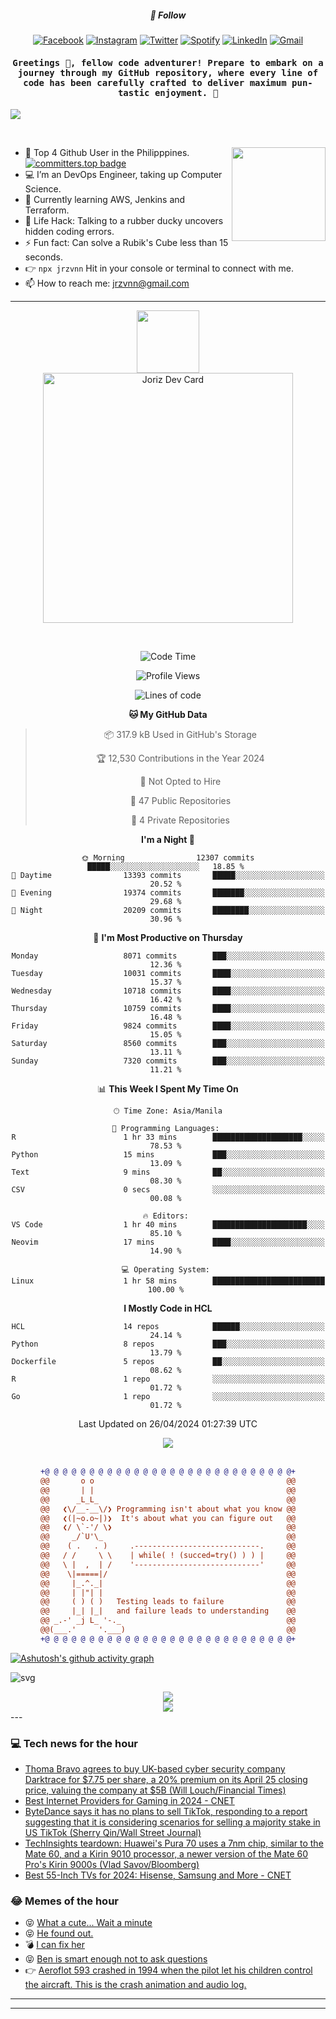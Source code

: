<h5 align="center">💬 Follow</h5>
<div align="center">

[![Facebook](https://img.shields.io/badge/Facebook-%231877F2.svg?style=for-the-badge&logo=Facebook&logoColor=white)](https://www.facebook.com/Horisyo/)
[![Instagram](https://img.shields.io/badge/Instagram-%23E4405F.svg?style=for-the-badge&logo=Instagram&logoColor=white)](https://www.instagram.com/jrzvnn_/)
[![Twitter](https://img.shields.io/badge/Twitter-%231DA1F2.svg?style=for-the-badge&logo=Twitter&logoColor=white)](https://twitter.com/jrz_studies)
[![Spotify](https://img.shields.io/badge/Spotify-%231ED760.svg?style=for-the-badge&logo=Spotify&logoColor=white)](https://open.spotify.com/user/217td4qrc6mzqjodfalmzjpdi?si=b93099b9078c4ccb)
[![LinkedIn](https://img.shields.io/badge/LinkedIn-%230077B5.svg?style=for-the-badge&logo=LinkedIn&logoColor=white)](https://www.linkedin.com/in/jrz-vnn/)
[![Gmail](https://img.shields.io/badge/Gmail-D14836?style=for-the-badge&logo=gmail&logoColor=white)](mailto:jrzvnn@gmail.com)

</div>
<h4 align="center"><samp>Greetings 👋, fellow code adventurer! Prepare to embark on a journey through my GitHub repository, where every line of code has been carefully crafted to deliver maximum pun-tastic enjoyment. 🚀 </samp></h4>

<!--horizontal divider(gradiant)-->
<img src="https://user-images.githubusercontent.com/73097560/115834477-dbab4500-a447-11eb-908a-139a6edaec5c.gif">

&nbsp; 

<img align='right' src='https://github.com/Rishit-dagli/Rishit-dagli/blob/master/images/octocat-anime.gif' width='150"'>

- 🚀 Top 4 Github User in the Philipppines. [![committers.top badge](https://user-badge.committers.top/philippines/jrzvnn.svg)](https://user-badge.committers.top/philippines/USERNAME)
- 💻 I’m an DevOps Engineer, taking up Computer Science.
- 🤖 Currently learning AWS, Jenkins and Terraform.
- 🎯 Life Hack: Talking to a rubber ducky uncovers hidden coding errors.
- ⚡ Fun fact: Can solve a Rubik's Cube less than 15 seconds.
- 👉 `npx jrzvnn` Hit in your console or terminal to connect with me.
- 📫 How to reach me: jrzvnn@gmail.com

---

<!--🖼️OCTOCAT-->
<p align="center">

<img src="https://media.giphy.com/media/IP7sarl7C5lSFCw9rG/giphy.gif"  width="100px" height="100px">
<br />
<a href="https://app.daily.dev/jorizvillanueva"><img src="https://github.com/jrzvnn/jrzvnn/blob/main/devcard.svg" width="400" alt="Joriz Dev Card"/></a>
</p>

<br />
<div align="center">

<!--START_SECTION:waka-->
![Code Time](http://img.shields.io/badge/Code%20Time-250%20hrs%2038%20mins-blue)

![Profile Views](http://img.shields.io/badge/Profile%20Views-173-blue)

![Lines of code](https://img.shields.io/badge/From%20Hello%20World%20I%27ve%20Written-1.6%20million%20lines%20of%20code-blue)

**🐱 My GitHub Data** 

> 📦 317.9 kB Used in GitHub's Storage 
 > 
> 🏆 12,530 Contributions in the Year 2024
 > 
> 🚫 Not Opted to Hire
 > 
> 📜 47 Public Repositories 
 > 
> 🔑 4 Private Repositories 
 > 
**I'm a Night 🦉** 

```text
🌞 Morning                12307 commits       █████░░░░░░░░░░░░░░░░░░░░   18.85 % 
🌆 Daytime                13393 commits       █████░░░░░░░░░░░░░░░░░░░░   20.52 % 
🌃 Evening                19374 commits       ███████░░░░░░░░░░░░░░░░░░   29.68 % 
🌙 Night                  20209 commits       ████████░░░░░░░░░░░░░░░░░   30.96 % 
```
📅 **I'm Most Productive on Thursday** 

```text
Monday                   8071 commits        ███░░░░░░░░░░░░░░░░░░░░░░   12.36 % 
Tuesday                  10031 commits       ████░░░░░░░░░░░░░░░░░░░░░   15.37 % 
Wednesday                10718 commits       ████░░░░░░░░░░░░░░░░░░░░░   16.42 % 
Thursday                 10759 commits       ████░░░░░░░░░░░░░░░░░░░░░   16.48 % 
Friday                   9824 commits        ████░░░░░░░░░░░░░░░░░░░░░   15.05 % 
Saturday                 8560 commits        ███░░░░░░░░░░░░░░░░░░░░░░   13.11 % 
Sunday                   7320 commits        ███░░░░░░░░░░░░░░░░░░░░░░   11.21 % 
```


📊 **This Week I Spent My Time On** 

```text
🕑︎ Time Zone: Asia/Manila

💬 Programming Languages: 
R                        1 hr 33 mins        ████████████████████░░░░░   78.53 % 
Python                   15 mins             ███░░░░░░░░░░░░░░░░░░░░░░   13.09 % 
Text                     9 mins              ██░░░░░░░░░░░░░░░░░░░░░░░   08.30 % 
CSV                      0 secs              ░░░░░░░░░░░░░░░░░░░░░░░░░   00.08 % 

🔥 Editors: 
VS Code                  1 hr 40 mins        █████████████████████░░░░   85.10 % 
Neovim                   17 mins             ████░░░░░░░░░░░░░░░░░░░░░   14.90 % 

💻 Operating System: 
Linux                    1 hr 58 mins        █████████████████████████   100.00 % 
```

**I Mostly Code in HCL** 

```text
HCL                      14 repos            ██████░░░░░░░░░░░░░░░░░░░   24.14 % 
Python                   8 repos             ███░░░░░░░░░░░░░░░░░░░░░░   13.79 % 
Dockerfile               5 repos             ██░░░░░░░░░░░░░░░░░░░░░░░   08.62 % 
R                        1 repo              ░░░░░░░░░░░░░░░░░░░░░░░░░   01.72 % 
Go                       1 repo              ░░░░░░░░░░░░░░░░░░░░░░░░░   01.72 % 
```




 Last Updated on 26/04/2024 01:27:39 UTC
<!--END_SECTION:waka-->

<img src="https://wakatime.com/share/@jrzvnn/70a4618c-7cd9-4016-b7b9-eabe75c837ee.svg">

<br />
<br />

```diff
+@ @ @ @ @ @ @ @ @ @ @ @ @ @ @ @ @ @ @ @ @ @ @ @ @ @ @ @+
@@       o o                                           @@
@@       | |                                           @@
@@      _L_L_                                          @@
@@   ❮\/__-__\/❯ Programming isn't about what you know @@
@@   ❮(|~o.o~|)❯  It's about what you can figure out   @@
@@   ❮/ \`-'/ \❯                                       @@
@@     _/`U'\_                                         @@
@@    ( .   . )     .----------------------------.     @@
@@   / /     \ \    | while( ! (succed=try() ) ) |     @@
@@   \ |  ,  | /    '----------------------------'     @@
@@    \|=====|/                                        @@
@@     |_.^._|                                         @@
@@     | |"| |                                         @@
@@     ( ) ( )   Testing leads to failure              @@
@@     |_| |_|   and failure leads to understanding    @@
@@ _.-' _j L_ '-._                                     @@
@@(___.'     '.___)                                    @@
+@ @ @ @ @ @ @ @ @ @ @ @ @ @ @ @ @ @ @ @ @ @ @ @ @ @ @ @+

```

</div>




[![Ashutosh's github activity graph](https://github-readme-activity-graph.vercel.app/graph?username=jrzvnn&theme=github-compact)](https://github.com/ashutosh00710/github-readme-activity-graph)


![svg](profile-3d-contrib/profile-night-green.svg)

<div align="center">
<img src="https://github.com/jrzvnn/jrzvnn/blob/output/github-snake-dark.svg">
</div>

<div align=center>
<img align=center src=https://metrics.lecoq.io/jrzvnn?template=classic&isocalendar=1&languages=1&achievements=1&base=header%2C%20activity%2C%20community%2C%20repositories%2C%20metadata&base.indepth=false&base.hireable=false&base.skip=false&isocalendar=false&isocalendar.duration=full-year&languages=false&languages.limit=8&languages.threshold=0%25&languages.other=false&languages.colors=github&languages.sections=most-used&languages.indepth=false&languages.analysis.timeout=15&languages.analysis.timeout.repositories=7.5&languages.categories=markup%2C%20programming&languages.recent.categories=markup%2C%20programming&languages.recent.load=300&languages.recent.days=14&achievements=false&achievements.threshold=C&achievements.secrets=true&achievements.display=detailed&achievements.limit=0&config.timezone=Asia%2FManila)
</div>
<div align="left">
---

### 💻 Tech news for the hour

<!-- TECH:START -->
 - [Thoma Bravo agrees to buy UK-based cyber security company Darktrace for $7.75 per share, a 20% premium on its April 25 closing price, valuing the company at $5B &lpar;Will Louch/Financial Times&rpar;](http://www.techmeme.com/240426/p2#a240426p2)
 - [Best Internet Providers for Gaming in 2024     - CNET](https://www.cnet.com/home/internet/best-internet-providers-for-gaming/#ftag=CAD590a51e)
 - [ByteDance says it has no plans to sell TikTok, responding to a report suggesting that it is considering scenarios for selling a majority stake in US TikTok &lpar;Sherry Qin/Wall Street Journal&rpar;](http://www.techmeme.com/240426/p1#a240426p1)
 - [TechInsights teardown: Huawei&#39;s Pura 70 uses a 7nm chip, similar to the Mate 60, and a Kirin 9010 processor, a newer version of the Mate 60 Pro&#39;s Kirin 9000s &lpar;Vlad Savov/Bloomberg&rpar;](http://www.techmeme.com/240425/p43#a240425p43)
 - [Best 55-Inch TVs for 2024: Hisense, Samsung and More     - CNET](https://www.cnet.com/tech/home-entertainment/best-55-inch-tv/#ftag=CAD590a51e)<!-- TECH:END -->

### 😂 Memes of the hour

<!-- MEMES:START -->
 - 😝 [What a cute... Wait a minute](http://9gag.com/gag/a7o5bDL)
 - 😝 [He found out.](http://9gag.com/gag/aPAv4dB)
 - 💣 [I can fix her](http://9gag.com/gag/a9ydPVK)
 - 😝 [Ben is smart enough not to ask questions](http://9gag.com/gag/a0e9pQq)
 - 👉 [Aeroflot 593 crashed in 1994 when the pilot let his children control the aircraft. This is the crash animation and audio log.](http://9gag.com/gag/a1mAM2w)<!-- MEMES:END -->

---

---
